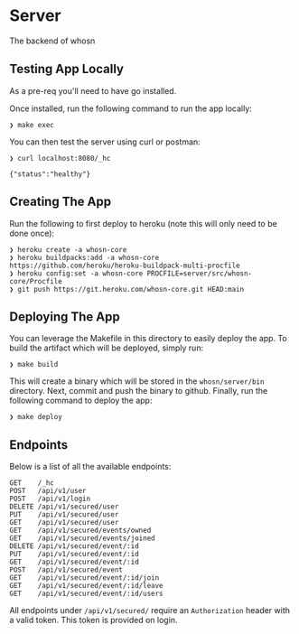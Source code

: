 # Server
The backend of whosn

## Testing App Locally
As a pre-req you'll need to have go installed.

Once installed, run the following command to run the app locally:
```
❯ make exec
```
You can then test the server using curl or postman:
```
❯ curl localhost:8080/_hc

{"status":"healthy"}
```

## Creating The App
Run the following to first deploy to heroku (note this will only need to be done once):
```
❯ heroku create -a whosn-core
❯ heroku buildpacks:add -a whosn-core https://github.com/heroku/heroku-buildpack-multi-procfile
❯ heroku config:set -a whosn-core PROCFILE=server/src/whosn-core/Procfile
❯ git push https://git.heroku.com/whosn-core.git HEAD:main
```

## Deploying The App
You can leverage the Makefile in this directory to easily deploy the app.
To build the artifact which will be deployed, simply run:
```
❯ make build
```
This will create a binary which will be stored in the `whosn/server/bin` directory.
Next, commit and push the binary to github.
Finally, run the following command to deploy the app:
```
❯ make deploy
```

## Endpoints
Below is a list of all the available endpoints:
```
GET    /_hc
POST   /api/v1/user
POST   /api/v1/login
DELETE /api/v1/secured/user
PUT    /api/v1/secured/user
GET    /api/v1/secured/user
GET    /api/v1/secured/events/owned
GET    /api/v1/secured/events/joined
DELETE /api/v1/secured/event/:id
PUT    /api/v1/secured/event/:id
GET    /api/v1/secured/event/:id
POST   /api/v1/secured/event
GET    /api/v1/secured/event/:id/join
GET    /api/v1/secured/event/:id/leave
GET    /api/v1/secured/event/:id/users
```
All endpoints under `/api/v1/secured/` require an `Authorization` header with a valid token. This token is provided on login.
